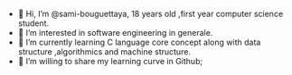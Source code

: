 - 👋 Hi, I’m @sami-bouguettaya, 18 years old ,first year computer science student.
- 👀 I’m interested in software engineering in generale.
- 🌱 I’m currently learning C language core concept along with data structure ,algorithmics and machine structure.
- 💞️ I’m willing to share my learning curve in Github; 

<!---
sami-bouguettaya/sami-bouguettaya is a ✨ special ✨ repository because its `README.md` (this file) appears on your GitHub profile.
You can click the Preview link to take a look at your changes.
--->
